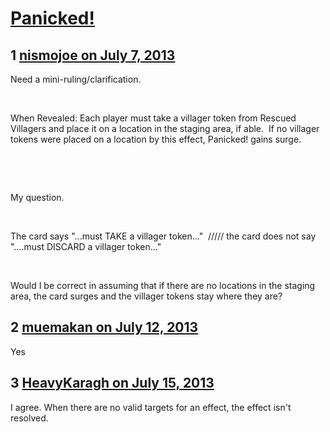 # [Panicked!](https://community.fantasyflightgames.com/topic/85957-panicked/)

## 1 [nismojoe on July 7, 2013](https://community.fantasyflightgames.com/topic/85957-panicked/?do=findComment&comment=809670)

Need a mini-ruling/clarification.

 

When Revealed: Each player must take a villager token from Rescued Villagers and place it on a location in the staging area, if able.  If no villager tokens were placed on a location by this effect, Panicked! gains surge.

 

 

My question. 

 

The card says "...must TAKE a villager token..."  ///// the card does not say "....must DISCARD a villager token..."

 

Would I be correct in assuming that if there are no locations in the staging area, the card surges and the villager tokens stay where they are?

## 2 [muemakan on July 12, 2013](https://community.fantasyflightgames.com/topic/85957-panicked/?do=findComment&comment=812735)

Yes

## 3 [HeavyKaragh on July 15, 2013](https://community.fantasyflightgames.com/topic/85957-panicked/?do=findComment&comment=814289)

I agree. When there are no valid targets for an effect, the effect isn't resolved.

